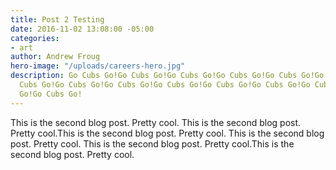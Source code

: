 ```yaml
---
title: Post 2 Testing
date: 2016-11-02 13:08:00 -05:00
categories:
- art
author: Andrew Froug
hero-image: "/uploads/careers-hero.jpg"
description: Go Cubs Go!Go Cubs Go!Go Cubs Go!Go Cubs Go!Go Cubs Go!Go Cubs Go!Go
  Cubs Go!Go Cubs Go!Go Cubs Go!Go Cubs Go!Go Cubs Go!Go Cubs Go!Go Cubs Go!Go Cubs
  Go!Go Cubs Go!
---
```


This is the second blog post. Pretty cool. This is the second blog post. Pretty cool.This is the second blog post. Pretty cool. This is the second blog post. Pretty cool. This is the second blog post. Pretty cool.This is the second blog post. Pretty cool.
